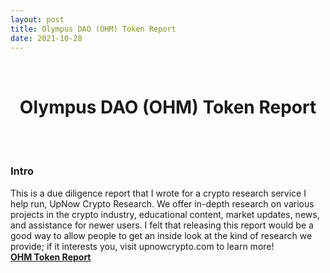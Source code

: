 ```yaml
---
layout: post
title: Olympus DAO (OHM) Token Report
date: 2021-10-28
---
```

<br/>
<h1 style="font-weight: bold; text-align: center;">Olympus DAO (OHM) Token Report</h1>
<br/>
<br/>
  
### **Intro**
This is a due diligence report that I wrote for a crypto research service I help run, UpNow Crypto Research. We offer in-depth research on various projects in the crypto industry, educational content, market updates, news, and assistance for newer users. I felt that releasing this report would be a good way to allow people to get an inside look at the kind of research we provide; if it interests you, visit upnowcrypto.com to learn more!
<br>
<a href="/resources/OHM_Report.pdf" style="text-align: center; font-weight: bold">OHM Token Report</a>
<br/>
<br/>
